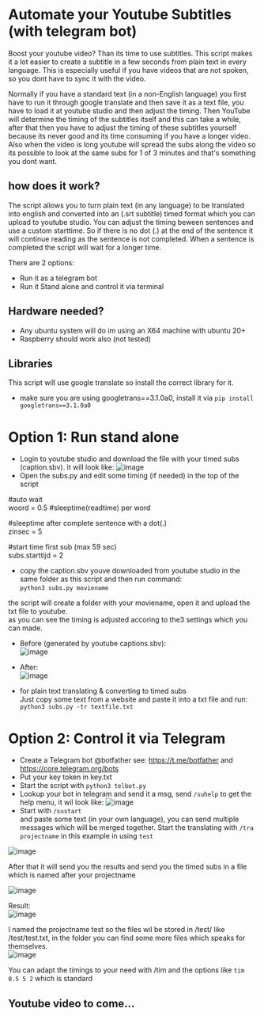 # Automate your Youtube Subtitles (with telegram bot)

Boost your youtube video? Than its time to use subtitles.
This script makes it a lot easier to create a subtitle in a few seconds from plain text in every language. 
This is especially useful if you have videos that are not spoken, so you dont have to sync it with the video.  

Normally if you have a standard text (in a non-English language) you first have to run it through google translate and then save it as a text file, you have to load it at youtube studio and then adjust the timing.
Then YouTube will determine the timing of the subtitles itself and this can take a while, after that then you have to adjust the timing of these subtitles yourself because its never good and its time consuming if you have a longer video. Also when the video is long youtube will spread the subs along the video so its possible to look at the same subs for 1 of 3 minutes and that's something you dont want.

## how does it work?
The script allows you to turn plain text (in any language) to be translated into english and converted into an (.srt subtitle) timed format which you can upload to youtube studio. You can adjust the timing beween sentences and use a custom starttime. So if there is no dot (.) at the end of the sentence it will continue reading as the sentence is not completed. When a sentence is completed the script will wait for a longer time.  

There are 2 options:<br>
- Run it as a telegram bot<br>
- Run it Stand alone and control it via terminal<br>

## Hardware needed?
- Any ubuntu system will do im using an X64 machine with ubuntu 20+<br>
- Raspberry should work also (not tested)

## Libraries
This script will use google translate so install the correct library for it.  
- make sure you are using googletrans==3.1.0a0, install it via `pip install googletrans==3.1.0a0`

# Option 1: Run stand alone
- Login to youtube studio and download the file with your timed subs (caption.sbv). it will look like:
![image](https://user-images.githubusercontent.com/13587295/164727584-9d35d3f9-40e5-4dbb-94f6-91e63231930d.png)
- Open the subs.py and edit some timing (if needed) in the top of the script  

#auto wait   
woord = 0.5 #sleeptime(readtime) per word  

#sleeptime after complete sentence with a dot(.)  
zinsec = 5  

#start time first sub (max 59 sec)  
subs.starttijd = 2   

- copy the caption.sbv youve downloaded from youtube studio in the same folder as this script and then run command:   
`python3 subs.py moviename`

the script will create a folder with your moviename, open it and upload the txt file to youtube.  
as you can see the timing is adjusted accoring to the3 settings which you can made.  
- Before (generated by youtube captions.sbv):   
![image](https://user-images.githubusercontent.com/13587295/164727584-9d35d3f9-40e5-4dbb-94f6-91e63231930d.png)
- After:  
![image](https://user-images.githubusercontent.com/13587295/164727784-3c4bc4e4-6142-4f2a-b7f9-db258809c79d.png)

- for plain text translating & converting to timed subs  
Just copy some text from a website and paste it into a txt file and run:
`python3 subs.py -tr textfile.txt`

# Option 2: Control it via Telegram
- Create a Telegram bot @botfather see: https://t.me/botfather and https://core.telegram.org/bots
- Put your key token in key.txt
- Start the script with `python3 telbot.py`
- Lookup your bot in telegram and send it a msg, send `/suhelp` to get the help menu, it wil look like:
![image](https://user-images.githubusercontent.com/13587295/164733539-cd93ab53-c213-403d-b7f5-c5caef7db68d.png)
- Start with
`/sustart`  
and paste some text (in your own language), you can send multiple messages which will be merged together. Start the translating with `/tra projectname` in this example in using `test`  

![image](https://user-images.githubusercontent.com/13587295/164780115-8d213629-7cee-47a0-aabe-2683bd22a39b.png)

After that it will send you the results and send you the timed subs in a file which is named after your projectname

![image](https://user-images.githubusercontent.com/13587295/164731471-4b3a7935-55c7-40e7-aeca-7caaa6ed7ee3.png)

Result:  
![image](https://user-images.githubusercontent.com/13587295/164727784-3c4bc4e4-6142-4f2a-b7f9-db258809c79d.png)

I named the projectname test so the files wil be stored in /test/ like /test/test.txt, in the folder you can find some more files which speaks for themselves.  
![image](https://user-images.githubusercontent.com/13587295/164732244-732f30a4-cd3f-4f3d-a128-96e5a81f26c8.png)

You can adapt the timings to your need with /tim and the options like `tim 0.5 5 2` which is standard





## Youtube video to come...






